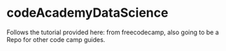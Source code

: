 # codeAcademyDataScience

Follows the tutorial provided here: from freecodecamp, also going to be a Repo for other code camp guides.
